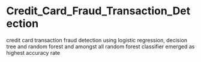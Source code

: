 # Credit_Card_Fraud_Transaction_Detection
credit card transaction fraud detection using logistic regression, decision tree and random forest and amongst all random forest classifier emerged as highest accuracy rate
